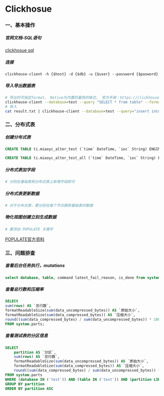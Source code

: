 Clickhosue
=

### 一、基本操作
##### 官网文档-SQL语句
[clickhosue sql](https://clickhouse.com/docs/zh/sql-reference/statements/)
##### 连接
`clickhouse-client -h {$host} -d {$db} -u {$user} --password {$pasword}`
##### 导入导出数据表
```bash
# 导出时可指定format， Native为内置的最快的格式， 官方手册：https://clickhouse.com/docs/zh/interfaces/formats
clickhouse-client --database=test --query "SELECT * from table" --format Native > result.txt
# 导入
cat result.txt | clickhouse-client --database=test --query="insert into table format Native"
```



### 二、分布式表

##### 创建分布式表
```sql
CREATE TABLE ti.miaoyc_alter_test (`time` DateTime, `ioc` String) ENGINE = ReplicatedMergeTree('/clickhouse/tables/miaoyc_alter_test/{shard}', '{replica}') PARTITION BY toYYYYMM(time) ORDER BY (time, ioc) SETTINGS index_granularity = 8192;

CREATE TABLE ti.miaoyc_alter_test_all (`time` DateTime, `ioc` String) ENGINE = Distributed(cluster_2shards_2replicas, ti, miaoyc_alter_test, rand());│
```

##### 分布式表加字段
```bash
# 分别在基础表和分布式表上新增字段即可
```

##### 分布式表更新数据
```bash
# 对于分布式表，要分别在每个节点删除基础表的数据
```

##### 物化视图创建立刻生成数据
```bash
# 要添加 POPULATE 关键字
```
[POPULATE官方资料](https://clickhouse.com/docs/zh/sql-reference/statements/create/view/)



### 三、问题排查
##### 查看后台任务执行，mutations
```sql
select database, table, command latest_fail_reason, is_done from system.mutations;
```

##### 查看总行数和压缩率
```sql
SELECt
sum(rows) AS `总行数`,
formatReadableSize(sum(data_uncompressed_bytes)) AS `原始大小`,
formatReadableSize(sum(data_compressed_bytes)) AS `压缩大小`,
round((sum(data_compressed_bytes) / sum(data_uncompressed_bytes)) * 100, 0) AS `压缩率`
FROM system.parts;
```

##### 查看测试表的分区信息
```sql
SELECT
    partition AS `分区`,
    sum(rows) AS `总行数`,
    formatReadableSize(sum(data_uncompressed_bytes)) AS `原始大小`,
    formatReadableSize(sum(data_compressed_bytes)) AS `压缩大小`,
    round((sum(data_compressed_bytes) / sum(data_uncompressed_bytes)) * 100, 0) AS `压缩率`
FROM system.parts
WHERE (database IN ('test')) AND (table IN ('test')) AND (partition LIKE '2022-12-%')
GROUP BY partition
ORDER BY partition ASC
```
